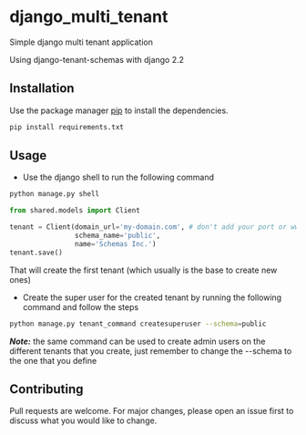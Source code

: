 # django_multi_tenant
Simple django multi tenant application

Using django-tenant-schemas with django 2.2

## Installation
Use the package manager [pip](https://pip.pypa.io/en/stable/) to install the dependencies.

```bash
pip install requirements.txt
```

## Usage

* Use the django shell to run the following command

```bash
python manage.py shell
```

```python
from shared.models import Client

tenant = Client(domain_url='my-domain.com', # don't add your port or www here! on a local server you'll want to use localhost here
                schema_name='public',
                name='Schemas Inc.')
tenant.save()
```

That will create the first tenant (which usually is the base to create new ones)

* Create the super user for the created tenant by running the following command and follow the steps
```bash
python manage.py tenant_command createsuperuser --schema=public
```

**_Note:_** the same command can be used to create admin users on the different tenants that you create, just remember to change the --schema to the one that you define

## Contributing
Pull requests are welcome. For major changes, please open an issue first to discuss what you would like to change.

